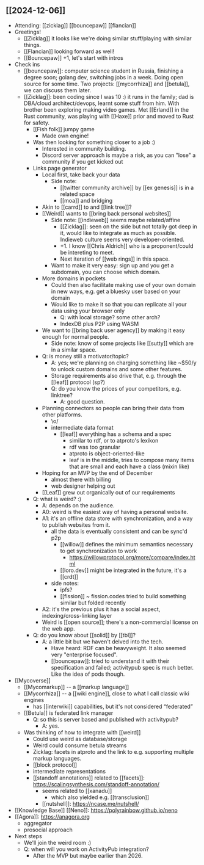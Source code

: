 ## [[2024-12-06]]
- Attending: [[zicklag]] [[bouncepaw]] [[flancian]] 
- Greetings!
    - [[Zicklag]] it looks like we're doing similar stuff/playing with similar things.
    - [[Flancian]] looking forward as well!
    - [[Bouncepaw]] +1, let's start with intros
- Check ins
    - [[bouncepaw]]: computer science student in Russia, finishing a degree soon; golang dev, switching jobs in a week. Doing open source for some time. Two projects: [[mycorrhiza]] and [[betula]], we can discuss them later.
    - [[Zicklag]]: been coding since I was 10 :) it runs in the family; dad is DBA/cloud architect/devops, learnt some stuff from him. With brother been exploring making video games. Met [[Erland]] in the Rust community, was playing with [[Haxe]] prior and moved to Rust for safety.
        - [[Fish folk]] jumpy game
            - Made own engine!
        - Was then looking for something closer to a job :)
            - Interested in community building.
            - Discord server approach is maybe a risk, as you can "lose" a community if you get kicked out
        - Links page generator
            - Local first, take back your data
                - Side note: 
                    - [[twitter community archive]] by [[ex genesis]] is in a related space
                    - [[moa]] and bridging
            - Akin to [[carrd]] to and [[link tree]]? 
            - [[Weird]] wants to [[bring back personal websites]]
                - Side note: [[indieweb]] seems maybe related/affine
                    - [[Zicklag]]: seen on the side but not totally got deep in it, would like to integrate as much as possible. Indieweb culture seems very developer-oriented.
                    - +1. I know [[Chris Aldrich]] who is a proponent/could be intereting to meet.
                    - Next iteration of [[web rings]] in this space.
                - Want to make it very easy: sign up and you get a subdomain, you can choose which domain.
            - More domains in pockets
                - Could then also facilitate making use of your own domain in new ways, e.g. get a bluesky user based on your domain
                - Would like to make it so that you can replicate all your data using your browser only
                    - Q: with local storage? some other arch?
                    - IndexDB plus P2P using WASM
            - We want to [[bring back user agency]] by making it easy enough for normal people.
                - Side note: know of some projects like [[sutty]] which are in a similar space.
            - Q: is money still a motivator/topic?
                - A: yes; we're planning on charging something like ~$50/y to unlock custom domains and some other features.
                - Storage requirements also drive that, e.g. through the [[leaf]] protocol (sp?)
                - Q: do you know the prices of your competitors, e.g. linktree?
                    - A: good question.
            - Planning connectors so people can bring their data from other platforms.
                - \o/
                - intermediate data format
                    - [[leaf]] everything has a schema and a spec
                        - similar to rdf, or to atproto's lexikon
                        - rdf was too granular
                        - atproto is object-oriented-like
                        - leaf is in the middle, tries to compose many items that are small and each have a class (mixin like)
            - Hoping for an MVP by the end of December
                - almost there with billing
                - web designer helping out
            - [[Leaf]] grew out organically out of our requirements
        - Q: what is weird? :) 
            - A: depends on the audience.
            - A0: weird is the easiest way of having a personal website.
            - A1: it's an offline data store with synchronization, and a way to publish websites from it.
                - all the data is eventually consistent and can be sync'd p2p
                    - [[willow]] defines the minimum semantics necessary to get synchronization to work
                        - https://willowprotocol.org/more/compare/index.html
                    - [[loro.dev]] might be integrated in the future, it's a [[crdt]]
                - side notes:
                    - ipfs?
                    - [[fission]] ~ fission.codes tried to build something similar but folded recently
            - A2: it's the previous plus it has a social aspect, indexing/cross-linking layer
            - Weird is [[open source]]; there's a non-commercial license on the web app.
        - Q: do you know about [[solid]] by [[tbl]]?
            - A: a little bit but we haven't delved into the tech.
                - Have heard: RDF can be heavyweight. It also seemed very "enterprise focused".
                - [[bouncepaw]]: tried to understand it with their specification and failed; activitypub spec is much better. Like the idea of pods though.
- [[Mycoverse]]
    - [[Mycomarkup]] -- a [[markup language]]
    - [[Mycorrhiza]] -- a [[wiki engine]], close to what I call classic wiki engines
        - has [[interwiki]] capabilities, but it's not considered “federated”
    - [[Betula]] is federated link manager
        - Q: so this is server based and published with activitypub?
            - A: yes.
    - Was thinking of how to integrate with [[weird]]
        - Could use weird as database/storage
        - Weird could consume betula streams
        - Zicklag: facets in atproto and the link to e.g. supporting multiple markup languages.
        - [[block protocol]]
        - intermediate representations
        - [[standoff annotations]] related to [[facets]]: https://scalingsynthesis.com/standoff-annotation/
            - seems related to [[xanadu]]
                - which also yielded e.g. [[transclusion]]
            - [[nutshell]]: https://ncase.me/nutshell/
- [[Knowledge Base]] [[Neno]]: https://polyrainbow.github.io/neno
- [[Agora]]: https://anagora.org
    - aggregator
    - prosocial approach
- Next steps
    - We'll join the weird room :)
    - Q: when will you work on ActivityPub integration?
        - After the MVP but maybe earlier than 2026.